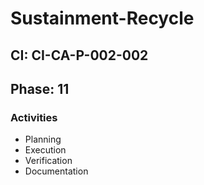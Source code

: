 # Sustainment-Recycle

## CI: CI-CA-P-002-002
## Phase: 11

### Activities
- Planning
- Execution
- Verification
- Documentation
